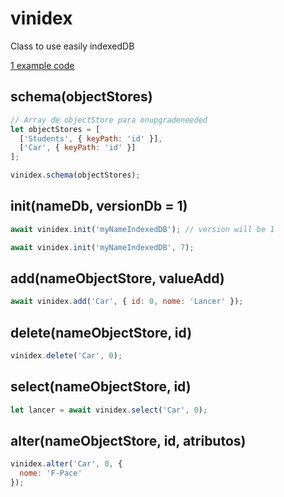 # vinidex

Class to use easily indexedDB

[1 example code](test-async.js)

## schema(objectStores)

```javascript
// Array de objectStore para onupgradeneeded
let objectStores = [
  ['Students', { keyPath: 'id' }],
  ['Car', { keyPath: 'id' }]
];

vinidex.schema(objectStores);
```

## init(nameDb, versionDb = 1)

```javascript
await vinidex.init('myNameIndexedDB'); // version will be 1
```

```javascript
await vinidex.init('myNameIndexedDB', 7);
```

## add(nameObjectStore, valueAdd)

```javascript
await vinidex.add('Car', { id: 0, nome: 'Lancer' });
```

## delete(nameObjectStore, id)

```javascript
vinidex.delete('Car', 0);
```

## select(nameObjectStore, id)

```javascript
let lancer = await vinidex.select('Car', 0);
```

## alter(nameObjectStore, id, atributos)

```javascript
vinidex.alter('Car', 0, {
  nome: 'F-Pace'
});
```
